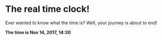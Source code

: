 # The real time clock!

Ever wanted to know what the time is? Well, your journey is about to end!

**The time is Nov 14, 2017, 14:30**